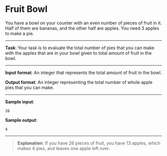 # Fruit Bowl

You have a bowl on your counter with an even number of pieces of fruit in it. Half of them are bananas, and the other half are apples. You need 3 apples to make a pie.  

--- 

**Task**: Your task is to evaluate the total number of pies that you can make with the apples that are in your bowl given to total amount of fruit in the bowl. 
 
---

**Input format**: An integer that represents the total amount of fruit in the bowl.  

**Output format**: An integer representing the total number of whole apple pies that you can make. 

---
 
**Sample input**: 
```
26
```

**Sample output**: 
```
4
```

---

>**Explanation**: If you have 26 pieces of fruit, you have 13 apples, which makes 4 pies, and leaves one apple left over.